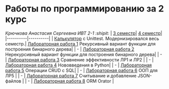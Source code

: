 # **Работы по программированию за 2 курс**
*Крючкова Анастасия Сергеевна ИВТ 2-1 :shipit:*
| [3 семестр](https://replit.com/@nestessia?path=folder/prog/3%20sem "Replit")| [4 семестр](https://replit.com/@nestessia?path=folder%2Fprog%2F4+sem&tab=repls "Replit")|
|----------|----------|
| [Калькулятор](https://replit.com/@nestessia/calculator#main.py "Калькулятор") с Unittest. Модернизировался весь семестр.| [Лабораторная работа 1](https://replit.com/@nestessia/prog-4sem-lr1 "Рекурсивный вариант функции для построения бинарного дерева") Рекурсивный вариант функции для построения бинарного дерева|
| -    | [Лабораторная работа 2](https://replit.com/@nestessia/prog-4sem-lr2 "Нерекурсивный вариант функции для построения бинарного дерева") Нерекурсивный вариант функции для построения бинарного дерева|
| -    | [Лабораторная работа 3](https://replit.com/@nestessia/LR3-Prog "Построение графиков") Сравнение эффективности ЛР1 и ЛР2 |
| -    | [Лабораторная работа 4](https://replit.com/@nestessia/LR4 "Изменения, добавленные в новых версиях Python") Нововведения в Python|
| -    | [Лабораторная работа 5](https://replit.com/@nestessia/LR5-Prog "Работа с БД") Операции CRUD с SQL|
| -    | [Лабораторная работа 6](https://replit.com/@nestessia/LR6-Prog "Добавление ООП к ЛР5") ООП для ЛР5 |
| -    | [Лабораторная работа 7](https://replit.com/@nestessia/PROG-4-work-with-JSON "Работа с JSON") Считывание и добавление JSON-файлов |
| -    | [Лабораторная работа 8](https://replit.com/@nestessia/LR8#main.py "OOP ORM") ORM Orator |
